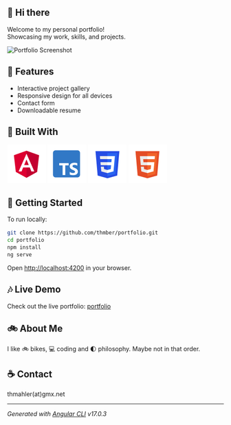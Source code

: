 ## :pushpin: Hi there

Welcome to my personal portfolio!  
Showcasing my work, skills, and projects.

![Portfolio Screenshot](src/assets/readme/portfolio_screenshot.avif)

## :sunflower: Features

- Interactive project gallery
- Responsive design for all devices
- Contact form
- Downloadable resume

## :toolbox: Built With

![Angular](src/assets/icons/angular.png)
![TypeScript](src/assets/icons/typescript.png)
![Sass](src/assets/icons/css.png)
![Html](src/assets/icons/html.png)

## :seedling: Getting Started

To run locally:

```bash
git clone https://github.com/thmber/portfolio.git
cd portfolio
npm install
ng serve
```

Open [http://localhost:4200](http://localhost:4200) in your browser.

## :notes: Live Demo

Check out the live portfolio: 
[portfolio](https://thmahler.net/portfolio)

## :bike: About Me

I like :bike: bikes, :computer: coding and :first_quarter_moon: philosophy. Maybe not in that order.

## :coffee: Contact

thmahler(at)gmx.net

---

*Generated with [Angular CLI](https://github.com/angular/angular-cli) v17.0.3*